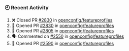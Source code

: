 ### 🕘 Recent Activity

<!--START_SECTION:activity-->
1. ❌ Closed PR [#2830](https://github.com/openconfig/featureprofiles/pull/2830) in [openconfig/featureprofiles](https://github.com/openconfig/featureprofiles)
2. 💪 Opened PR [#2830](https://github.com/openconfig/featureprofiles/pull/2830) in [openconfig/featureprofiles](https://github.com/openconfig/featureprofiles)
3. 💪 Opened PR [#2805](https://github.com/openconfig/featureprofiles/pull/2805) in [openconfig/featureprofiles](https://github.com/openconfig/featureprofiles)
4. 🗣 Commented on [#2550](https://github.com/openconfig/featureprofiles/pull/2550#issuecomment-1932433376) in [openconfig/featureprofiles](https://github.com/openconfig/featureprofiles)
5. 💪 Opened PR [#2590](https://github.com/openconfig/featureprofiles/pull/2590) in [openconfig/featureprofiles](https://github.com/openconfig/featureprofiles)
<!--END_SECTION:activity-->
